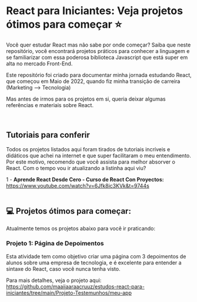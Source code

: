 # React para Iniciantes: Veja projetos ótimos para começar :star:

Você quer estudar React mas não sabe por onde começar? Saiba que neste repositório, você encontrará projetos práticos para conhecer a linguagem e se familiarizar com essa poderosa biblioteca Javascript que está super em alta no mercado Front-End.

Este repositório foi criado para documentar minha jornada estudando React, que começou em Maio de 2022, quando fiz minha transição de carreira (Marketing --> Tecnologia)

Mas antes de irmos para os projetos em si, queria deixar algumas referências e materiais sobre React.

<br>

## Tutoriais para conferir
Todos os projetos listados aqui foram tirados de tutoriais incríveis e didáticos que achei na internet e que super facilitaram o meu entendimento. Por este motivo, recomendo que você assista para melhor absorver o React. Com o tempo vou ir atualizando a listinha aqui viu?

1 - <b>Aprende React Desde Cero - Curso de React Con Proyectos:</b> https://www.youtube.com/watch?v=6Jfk8ic3KVk&t=9744s 
<br><br>

## :computer: Projetos ótimos para começar:

Atualmente temos os projetos abaixo para você ir praticando:

### Projeto 1: Página de Depoimentos

Esta atividade tem como objetivo criar uma página com 3 depoimentos de alunos sobre uma empresa de tecnologia, e é excelente para entender a sintaxe do React, caso você nunca tenha visto.

Para mais detalhes, veja o projeto aqui: https://github.com/maaiiaaraacruuz/estudos-react-para-iniciantes/tree/main/Projeto-Testemunhos/meu-app
